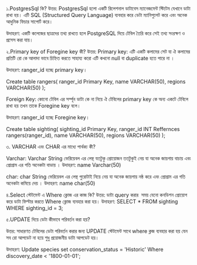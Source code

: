 ১.PostgresSql কি?
উত্তর: PostgresSql হলো একটি রিলেশনাল ডাটাবেস ম্যানেজমেন্ট  স্টিটেম যেখানে ডাটা ‍রাখা হয়। 
এটি SQL (Structured Query Language) ব্যবহার করে ডেটা ম্যানিপুলেট করে এবং অনেক আধুনিক ফিচার সাপোর্ট করে।

উদাহরণ: একটি কলেজের ছাত্রদের তথ্য রাখতে হলে PostgreSQL দিয়ে টেবিল তৈরি করে সেই তথ্য সংরক্ষণ ও প্রসেস করা যায়।

২.Primary key of Foregine key কী?
উত্তর:
Primary key: এটি একটি কলামের ‍সেট যা ঐ কলামের প্রতিটি রো কে ‍আলাদা ভাবে চিহ্নিত করতে সাহায্য  করো এটি কখনো null  বা duplicate  হতে পারে না ।

উদাহরণ: ranger_id  হচ্ছে  primary key।

Create table rangers(
ranger_id Primary Key,
name VARCHAR(50),
regions VARCHAR(50)
);

Foreign Key:  কোনো টেবিল এর সর্ম্পূন ডাটা কে না নিয়ে ঐ টেবিলের primary key কে অন্য একটে টেবিলে রাখা  হয় তখন তাকে  Foregine key বলে।

উদাহরণ: ranger_id  হচ্ছে  Foregine key।

Create table sighting(
sighting_id Primary Key,
ranger_id INT Reffernces rangers(ranger_id),
name VARCHAR(50),
regions VARCHAR(50)
);

৩. VARCHAR এবং  CHAR এর মাধ্যে পার্থক্য কী?

Varchar:
Varchar String ভেরিয়েবল এর লেন্থ যতটুকু প্রোয়োজন ততটুকুই নেয় যা অনেক জায়গায় বাচায় এবং  প্রোগ্রাম এর গতি অনেকটা বাডায় ।
উদাহরণ: name Varchar(50) 

char:
char String ভেরিয়েবল এর লেন্থ   পুরোটাই  নিয়ে  নেয় যা অনেক জায়গায় নষ্ঠ করে এবং  প্রোগ্রাম এর গতি অনেকটা কমিয়ে দেয় ।
উদাহরণ: name char(50) 


৪.Select স্টেটমেন্ট এ Where ক্লোজ এর কাজ কি?
উত্তর: ডাটা query  করার ‍ ‍সময় যেনো কনডিশন প্রোয়োগ করে  ডাটা ফিল্টার করতে  Where ক্লোজ ব্যবহার করা 
হয়।
উদাহরণ: SELECT * FROM sighting WHERE sighting_id = 3;



৫.UPDATE  দিয়ে ডেটা কীভাবে পরিবর্তন করা হয়?

উত্তর: সাধারণত টেবিলের ডেটা পরিবর্তন করার জন্য  UPDATE স্টেটমেন্ট সাথে where ক্লজ ব্যবহার করা হয় যেন সব রো আপডেট না হয়ে শুধু প্রয়োজনীয় ডাটা আপডেট  হয়।

উদাহরণ: Update  species
set conservation_status = 'Historic'
Where discovery_date < '1800-01-01';


